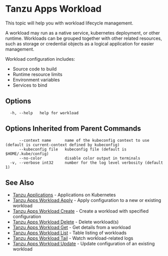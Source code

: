 # Tanzu Apps Workload

This topic will help you with workload lifecycle management.

A workload may run as a native service, kubernetes deployment, or other runtime. Workloads can be grouped together with other related resources, such as storage or credential objects as a logical application for easier management.

Workload configuration includes:

- Source code to build
- Runtime resource limits
- Environment variables
- Services to bind

## Options

```
  -h, --help   help for workload
```

## Options Inherited from Parent Commands

```
      --context name      name of the kubeconfig context to use (default is current-context defined by kubeconfig)
      --kubeconfig file   kubeconfig file (default is $HOME/.kube/config)
      --no-color          disable color output in terminals
  -v, --verbose int32     number for the log level verbosity (default 1)
```

## See Also

- [Tanzu Applications](tanzu_apps.md)	- Applications on Kubernetes
- [Tanzu Apps Workload Apply](tanzu_apps_workload_apply.md)	- Apply configuration to a new or existing workload
- [Tanzu Apps Workload Create](tanzu_apps_workload_create.md)	- Create a workload with specified configuration
- [Tanzu Apps Workload Delete](tanzu_apps_workload_delete.md)	- Delete workload(s)
- [Tanzu Apps Workload Get](tanzu_apps_workload_get.md)	- Get details from a workload
- [Tanzu Apps Workload List](tanzu_apps_workload_list.md) - Table listing of workloads
- [Tanzu Apps Workload Tail](tanzu_apps_workload_tail.md) - Watch workload-related logs
- [Tanzu Apps Workload Update](tanzu_apps_workload_update.md)	- Update configuration of an existing workload

